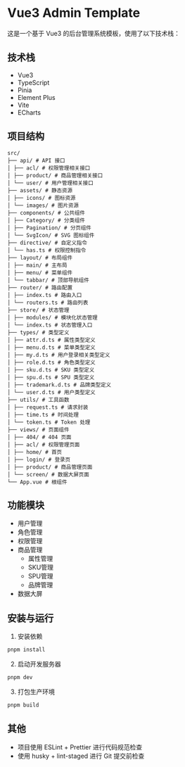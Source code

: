 # Vue3 Admin Template

这是一个基于 Vue3 的后台管理系统模板，使用了以下技术栈：

## 技术栈

- Vue3
- TypeScript
- Pinia
- Element Plus
- Vite
- ECharts

## 项目结构

```text
src/
├── api/ # API 接口
│ ├── acl/ # 权限管理相关接口
│ ├── product/ # 商品管理相关接口
│ └── user/ # 用户管理相关接口
├── assets/ # 静态资源
│ ├── icons/ # 图标资源
│ └── images/ # 图片资源
├── components/ # 公共组件
│ ├── Category/ # 分类组件
│ ├── Pagination/ # 分页组件
│ └── SvgIcon/ # SVG 图标组件
├── directive/ # 自定义指令
│ └── has.ts # 权限控制指令
├── layout/ # 布局组件
│ ├── main/ # 主布局
│ ├── menu/ # 菜单组件
│ └── tabbar/ # 顶部导航组件
├── router/ # 路由配置
│ ├── index.ts # 路由入口
│ └── routers.ts # 路由列表
├── store/ # 状态管理
│ ├── modules/ # 模块化状态管理
│ └── index.ts # 状态管理入口
├── types/ # 类型定义
│ ├── attr.d.ts # 属性类型定义
│ ├── menu.d.ts # 菜单类型定义
│ ├── my.d.ts # 用户登录相关类型定义
│ ├── role.d.ts # 角色类型定义
│ ├── sku.d.ts # SKU 类型定义
│ ├── spu.d.ts # SPU 类型定义
│ ├── trademark.d.ts # 品牌类型定义
│ └── user.d.ts # 用户类型定义
├── utils/ # 工具函数
│ ├── request.ts # 请求封装
│ ├── time.ts # 时间处理
│ └── token.ts # Token 处理
├── views/ # 页面组件
│ ├── 404/ # 404 页面
│ ├── acl/ # 权限管理页面
│ ├── home/ # 首页
│ ├── login/ # 登录页
│ ├── product/ # 商品管理页面
│ └── screen/ # 数据大屏页面
└── App.vue # 根组件
```

## 功能模块

- 用户管理
- 角色管理
- 权限管理
- 商品管理
  - 属性管理
  - SKU管理
  - SPU管理
  - 品牌管理
- 数据大屏

## 安装与运行

1. 安装依赖

```bash
pnpm install
```

2. 启动开发服务器

```bash
pnpm dev
```

3. 打包生产环境

```bash
pnpm build
```

## 其他

- 项目使用 ESLint + Prettier 进行代码规范检查
- 使用 husky + lint-staged 进行 Git 提交前检查
